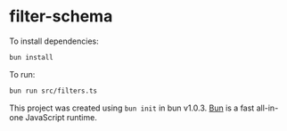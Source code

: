 # filter-schema

To install dependencies:

```bash
bun install
```

To run:

```bash
bun run src/filters.ts
```

This project was created using `bun init` in bun v1.0.3. [Bun](https://bun.sh) is a fast all-in-one JavaScript runtime.
